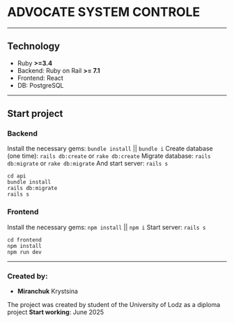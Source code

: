 # ADVOCATE SYSTEM CONTROLE

---

## Technology

- Ruby **>=3.4**
- Backend: Ruby on Rail **>= 7.1**
- Frontend: React
- DB: PostgreSQL

---

## Start project 

### Backend
Install the necessary gems: `bundle install` || `bundle i`
Create database (one time): `rails db:create` or `rake db:create`
Migrate database: `rails db:migrate` or `rake db:migrate`
And start server: `rails s`

```
cd api
bundle install
rails db:migrate
rails s
```

### Frontend
Install the necessary gems: `npm install` || `npm i`
Start server: `rails s`

```
cd frontend
npm install
npm run dev
```

---

### Created by:
- **Miranchuk** Krystsina

The project was created by student of the University of Lodz as a diploma project
**Start working**: June 2025